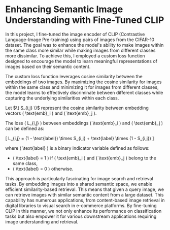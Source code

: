 # Enhancing Semantic Image Understanding with Fine-Tuned CLIP
In this project, I fine-tuned the image encoder of CLIP (Contrastive Language-Image Pre-training) using pairs of images from the CIFAR-10 dataset. The goal was to enhance the model's ability to make images within the same class more similar while making images from different classes more dissimilar. To achieve this, I employed a custom loss function designed to encourage the model to learn meaningful representations of images based on their semantic content.

The custom loss function leverages cosine similarity between the embeddings of two images. By maximizing the cosine similarity for images within the same class and minimizing it for images from different classes, the model learns to effectively discriminate between different classes while capturing the underlying similarities within each class.

Let $\( S_{i,j} \)$ represent the cosine similarity between embedding vectors \( \text{emb}_i \) and \( \text{emb}_j \).

The loss \( L_{i,j} \) between embeddings \( \text{emb}_i \) and \( \text{emb}_j \) can be defined as:

\[ L_{i,j} = (1 - \text{label}) \times S_{i,j} + \text{label} \times (1 - S_{i,j}) \]

where \( \text{label} \) is a binary indicator variable defined as follows:
- \( \text{label} = 1 \) if \( \text{emb}_i \) and \( \text{emb}_j \) belong to the same class,
- \( \text{label} = 0 \) otherwise.




This approach is particularly fascinating for image search and retrieval tasks. By embedding images into a shared semantic space, we enable efficient similarity-based retrieval. This means that given a query image, we can retrieve images with similar semantic content from a large dataset. This capability has numerous applications, from content-based image retrieval in digital libraries to visual search in e-commerce platforms. By fine-tuning CLIP in this manner, we not only enhance its performance on classification tasks but also empower it for various downstream applications requiring image understanding and retrieval.

